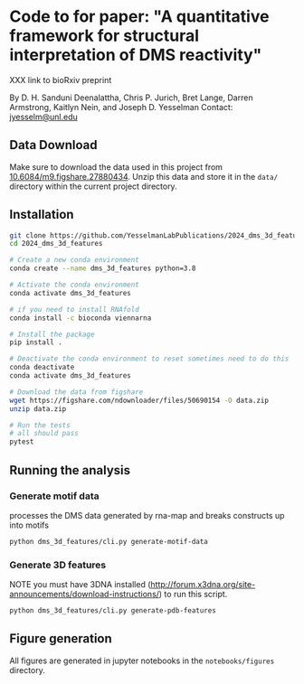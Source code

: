 # Code to for paper: "A quantitative framework for structural interpretation of DMS reactivity"

XXX link to bioRxiv preprint 

By D. H. Sanduni Deenalattha, Chris P. Jurich, Bret Lange, Darren Armstrong, Kaitlyn Nein, and Joseph D. Yesselman
Contact: jyesselm@unl.edu


## Data Download
Make sure to download the data used in this project from [10.6084/m9.figshare.27880434](https://figshare.com/ndownloader/files/50690154). Unzip this data and store it in the `data/` directory within the current project directory.


## Installation
```bash
git clone https://github.com/YesselmanLabPublications/2024_dms_3d_features.git
cd 2024_dms_3d_features

# Create a new conda environment
conda create --name dms_3d_features python=3.8

# Activate the conda environment
conda activate dms_3d_features

# if you need to install RNAfold
conda install -c bioconda viennarna

# Install the package
pip install . 

# Deactivate the conda environment to reset sometimes need to do this
conda deactivate
conda activate dms_3d_features

# Download the data from figshare
wget https://figshare.com/ndownloader/files/50690154 -O data.zip
unzip data.zip

# Run the tests
# all should pass
pytest 
```

## Running the analysis 

### Generate motif data
processes the DMS data generated by rna-map and breaks constructs up into motifs
```bash
python dms_3d_features/cli.py generate-motif-data
```

### Generate 3D features
NOTE you must have 3DNA installed (http://forum.x3dna.org/site-announcements/download-instructions/) to run this script. 

```bash
python dms_3d_features/cli.py generate-pdb-features
```

## Figure generation

All figures are generated in jupyter notebooks in the `notebooks/figures` directory. 